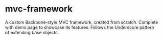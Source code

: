 # mvc-framework

A custom Backbone-style MVC framework, created from scratch. Complete with demo page to showcase its features. Follows the Underscore pattern of extending base objects.
